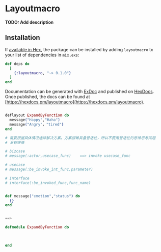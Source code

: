 # Layoutmacro

**TODO: Add description**

## Installation

If [available in Hex](https://hex.pm/docs/publish), the package can be installed
by adding `layoutmacro` to your list of dependencies in `mix.exs`:

```elixir
def deps do
  [
    {:layoutmacro, "~> 0.1.0"}
  ]
end
```

Documentation can be generated with [ExDoc](https://github.com/elixir-lang/ex_doc)
and published on [HexDocs](https://hexdocs.pm). Once published, the docs can
be found at [https://hexdocs.pm/layoutmacro](https://hexdocs.pm/layoutmacro).

```elixir

deflayout ExpandByFunction do
  message("Happy","Haha")
  message("Angry"，"tired")
end

# 需要根据具体情况选择解决方案，方案很难具备普适性，所以不要用普适性的思维思考问题
# 没有银弹

# bizcase
# message(:actor,usecase_func)    ==> invoke usecase_func

# usecase
# message(:be_invoke_int_func,parameter)

# interface
# interface(:be_invoked_func,func_name)  


def message("emotion","status") do
  {}
end


==>

defmodule ExpandByFunction do

  
  
end
  
```